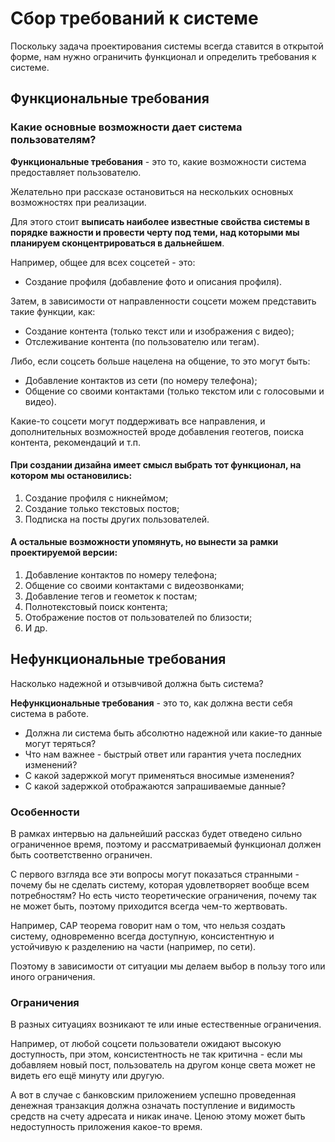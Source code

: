 # Сбор требований к системе

Поскольку задача проектирования системы всегда ставится в открытой форме, нам нужно ограничить функционал и определить
требования к системе.

## Функциональные требования

### Какие основные возможности дает система пользователям?

**Функциональные требования** - это то, какие возможности система предоставляет пользователю.

Желательно при рассказе остановиться на нескольких основных возможностях при реализации.

Для этого стоит **выписать наиболее известные свойства системы в порядке важности и провести черту под теми, над
которыми
мы планируем сконцентрироваться в дальнейшем**.

Например, общее для всех соцсетей - это:

- Создание профиля (добавление фото и описания профиля).

Затем, в зависимости от направленности соцсети можем представить такие функции, как:

- Создание контента (только текст или и изображения с видео);
- Отслеживание контента (по пользователю или тегам).

Либо, если соцсеть больше нацелена на общение, то это могут быть:

- Добавление контактов из сети (по номеру телефона);
- Общение со своими контактами (только текстом или с голосовыми и видео).

Какие-то соцсети могут поддерживать все направления, и дополнительных возможностей вроде добавления геотегов, поиска
контента, рекомендаций и т.п.

#### При создании дизайна имеет смысл выбрать тот функционал, на котором мы остановились:

1. Создание профиля с никнеймом;
2. Создание только текстовых постов;
3. Подписка на посты других пользователей.

#### А остальные возможности упомянуть, но вынести за рамки проектируемой версии:

1. Добавление контактов по номеру телефона;
2. Общение со своими контактами с видеозвонками;
3. Добавление тегов и геометок к постам;
4. Полнотекстовый поиск контента;
5. Отображение постов от пользователей по близости;
6. И др.

## Нефункциональные требования

Насколько надежной и отзывчивой должна быть система?

**Нефункциональные требования** - это то, как должна вести себя система в работе.

- Должна ли система быть абсолютно надежной или какие-то данные могут теряться?
- Что нам важнее - быстрый ответ или гарантия учета последних изменений?
- С какой задержкой могут применяться вносимые изменения?
- С какой задержкой отображаются запрашиваемые данные?

### Особенности

В рамках интервью на дальнейший рассказ будет отведено сильно ограниченное время, поэтому и рассматриваемый функционал
должен быть
соответственно ограничен.

С первого взгляда все эти вопросы могут показаться странными - почему бы не сделать систему, которая удовлетворяет
вообще всем
потребностям? Но есть чисто теоретические ограничения, почему так не может быть, поэтому приходится всегда чем-то
жертвовать.

Например, CAP теорема говорит нам о том, что нельзя создать систему, одновременно всегда доступную, консистентную и
устойчивую к разделению на части (например, по сети).

Поэтому в зависимости от ситуации мы делаем выбор в пользу того или иного ограничения.

### Ограничения

В разных ситуациях возникают те или иные естественные ограничения.

Например, от любой соцсети пользователи ожидают высокую доступность, при этом, консистентность не так критична - если мы
добавляем новый пост, пользователь
на другом конце света может не видеть его ещё минуту или другую.

А вот в случае с банковским приложением успешно проведенная денежная транзакция должна означать поступление и видимость
средств на счету адресата и никак иначе. Ценою этому может быть недоступность приложения какое-то время.